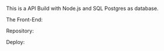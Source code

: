 This is a API Build with Node.js and SQL Postgres as database.

The Front-End:

Repository:

Deploy:
